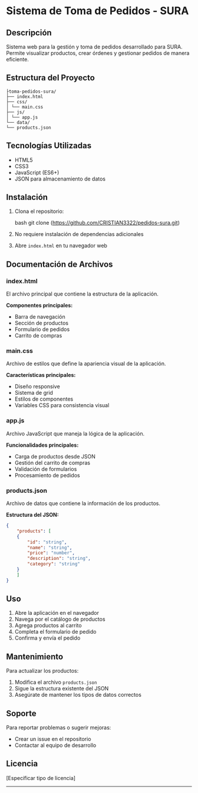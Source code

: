 # Sistema de Toma de Pedidos - SURA

## Descripción
Sistema web para la gestión y toma de pedidos desarrollado para SURA. Permite visualizar productos, crear órdenes y gestionar pedidos de manera eficiente.

## Estructura del Proyecto 
```
├toma-pedidos-sura/
├── index.html
├── css/
│ └── main.css
├── js/
│ └── app.js
└── data/
└── products.json
```


## Tecnologías Utilizadas
- HTML5
- CSS3
- JavaScript (ES6+)
- JSON para almacenamiento de datos

## Instalación
1. Clona el repositorio:

    bash
    git clone (https://github.com/CRISTIAN3322/pedidos-sura.git)

2. No requiere instalación de dependencias adicionales
3. Abre `index.html` en tu navegador web

## Documentación de Archivos

### index.html
El archivo principal que contiene la estructura de la aplicación.

**Componentes principales:**
- Barra de navegación
- Sección de productos
- Formulario de pedidos
- Carrito de compras

### main.css
Archivo de estilos que define la apariencia visual de la aplicación.

**Características principales:**
- Diseño responsive
- Sistema de grid
- Estilos de componentes
- Variables CSS para consistencia visual

### app.js
Archivo JavaScript que maneja la lógica de la aplicación.

**Funcionalidades principales:**
- Carga de productos desde JSON
- Gestión del carrito de compras
- Validación de formularios
- Procesamiento de pedidos

### products.json
Archivo de datos que contiene la información de los productos.

**Estructura del JSON:**
```json
{
    "products": [
    {
        "id": "string",
        "name": "string",
        "price": "number",
        "description": "string",
        "category": "string"
    }
    ]
}

```

## Uso
1. Abre la aplicación en el navegador
2. Navega por el catálogo de productos
3. Agrega productos al carrito
4. Completa el formulario de pedido
5. Confirma y envía el pedido

## Mantenimiento
Para actualizar los productos:
1. Modifica el archivo `products.json`
2. Sigue la estructura existente del JSON
3. Asegúrate de mantener los tipos de datos correctos

## Soporte
Para reportar problemas o sugerir mejoras:
- Crear un issue en el repositorio
- Contactar al equipo de desarrollo

## Licencia
[Especificar tipo de licencia]

---
